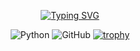 <p align="center">
  <a href="https://git.io/typing-svg"><img src="https://readme-typing-svg.herokuapp.com?font=Fira+Code&pause=1000&center=true&vCenter=true&width=435&lines=Hi+there+👋!;Welcome+to+my+Github" alt="Typing SVG" /></a>


<div align="center">

![Python](https://img.shields.io/badge/Python-3776AB?logo=python&logoColor=white)
![GitHub](https://img.shields.io/badge/GitHub-181717?logo=github&logoColor=white)
[![trophy](https://github-profile-trophy.vercel.app/?username=chrishalkias)](https://github.com/ryo-ma/github-profile-trophy)

</div>

<!--
#Achievements

![Achievements](https://badges.pufler.dev/achievements/chrishalkias)
-->

<!--
- 🔭 I ’m currently working on ...
- 🌱 I’m currently learning ...
- 👯 I’m looking to collaborate on ...
- 🤔 I’m looking for help with ...
- 💬 Ask me about ...
- 📫 How to reach me: ...
- 😄 Pronouns: ...
- ⚡ Fun fact: ...
-->
